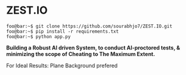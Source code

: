 # ZEST.IO
```console
foo@bar:~$ git clone https://github.com/sourabhjo7/ZEST.IO.git
foo@bar:~$ pip install -r requirements.txt
foo@bar:~$ python app.py
```
**Building a Robust AI driven System, to conduct AI-proctored tests, & minimizing the scope of Cheating to The Maximum Extent.**

For Ideal Results: Plane Background prefered
